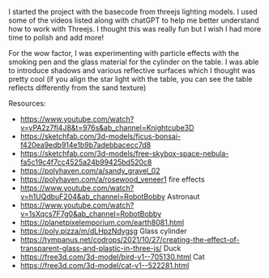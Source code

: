 I started the project with the basecode from threejs lighting models. I used some of the videos listed along with chatGPT to help me better understand how to work with Threejs. I thought this was really fun but I wish I had more time to polish and add more! 

For the wow factor, I was experimenting with particle effects with the smoking pen and the glass material for the cylinder on the table. I was able to introduce shadows and various reflective surfaces which I thought was pretty cool (if you align the star light with the table, you can see the table reflects differently from the sand texture)

Resources:
* https://www.youtube.com/watch?v=yPA2z7fl4J8&t=976s&ab_channel=Knightcube3D 
* https://sketchfab.com/3d-models/ficus-bonsai-f420ea9edb914e1b9b7adebbacecc7d8
* https://sketchfab.com/3d-models/free-skybox-space-nebula-fa5c19c4f7cc4525a24b99425bd520c8
* https://polyhaven.com/a/sandy_gravel_02
* https://polyhaven.com/a/rosewood_veneer1
fire effects
* https://www.youtube.com/watch?v=h1UQdbuF204&ab_channel=RobotBobby
Astronaut
* https://www.youtube.com/watch?v=1sXqcs7F7g0&ab_channel=RobotBobby
* https://planetpixelemporium.com/earth8081.html
* https://poly.pizza/m/dLHpzNdygsg
Glass cylinder
* https://tympanus.net/codrops/2021/10/27/creating-the-effect-of-transparent-glass-and-plastic-in-three-js/ 
Duck
* https://free3d.com/3d-model/bird-v1--705130.html
Cat
* https://free3d.com/3d-model/cat-v1--522281.html 